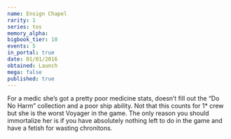 ```yaml
---
name: Ensign Chapel
rarity: 1
series: tos
memory_alpha:
bigbook_tier: 10
events: 5
in_portal: true
date: 01/01/2016
obtained: Launch
mega: false
published: true
---
```


For a medic she’s got a pretty poor medicine stats, doesn’t fill out the “Do No Harm” collection and a poor ship ability. Not that this counts for 1* crew but she is the worst Voyager in the game. The only reason you should immortalize her is if you have absolutely nothing left to do in the game and have a fetish for wasting chronitons.
